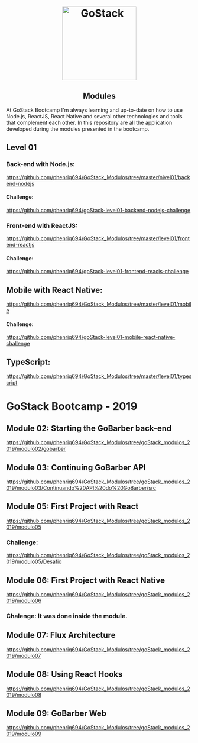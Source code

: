 <h1 align="center">
    <img alt="GoStack" src="https://rocketseat-cdn.s3-sa-east-1.amazonaws.com/bootcamp-header.png" width="200px" />
</h1>

<h2 align="center">
  Modules
</h2>

At GoStack Bootcamp I'm always learning and up-to-date on how to use Node.js, ReactJS, React Native and several other technologies and tools that complement each other. 
In this repository are all the application developed during the modules presented in the bootcamp. 

## Level 01
### Back-end with Node.js:
https://github.com/phenriq694/GoStack_Modulos/tree/master/nivel01/backend-nodejs

#### Challenge: 
https://github.com/phenriq694/goStack-level01-backend-nodejs-challenge

### Front-end with ReactJS: 
https://github.com/phenriq694/GoStack_Modulos/tree/master/level01/frontend-reactjs

#### Challenge: 
https://github.com/phenriq694/goStack-level01-frontend-reacjs-challenge

## Mobile with React Native:
https://github.com/phenriq694/GoStack_Modulos/tree/master/level01/mobile

#### Challenge:
https://github.com/phenriq694/goStack-level01-mobile-react-native-challenge

## TypeScript:
https://github.com/phenriq694/GoStack_Modulos/tree/master/level01/typescript

# GoStack Bootcamp - 2019

## Module 02: Starting the GoBarber back-end 
https://github.com/phenriq694/GoStack_Modulos/tree/goStack_modulos_2019/modulo02/gobarber

## Module 03: Continuing GoBarber API 
https://github.com/phenriq694/GoStack_Modulos/tree/goStack_modulos_2019/modulo03/Continuando%20API%20do%20GoBarber/src

## Module 05: First Project with React
https://github.com/phenriq694/GoStack_Modulos/tree/goStack_modulos_2019/modulo05

### Challenge:
https://github.com/phenriq694/GoStack_Modulos/tree/goStack_modulos_2019/modulo05/Desafio

## Module 06: First Project with React Native
https://github.com/phenriq694/GoStack_Modulos/tree/goStack_modulos_2019/modulo06

### Chalenge: It was done inside the module.

## Module 07: Flux Architecture
https://github.com/phenriq694/GoStack_Modulos/tree/goStack_modulos_2019/modulo07

## Module 08: Using React Hooks
https://github.com/phenriq694/GoStack_Modulos/tree/goStack_modulos_2019/modulo08

## Module 09: GoBarber Web
https://github.com/phenriq694/GoStack_Modulos/tree/goStack_modulos_2019/modulo09
